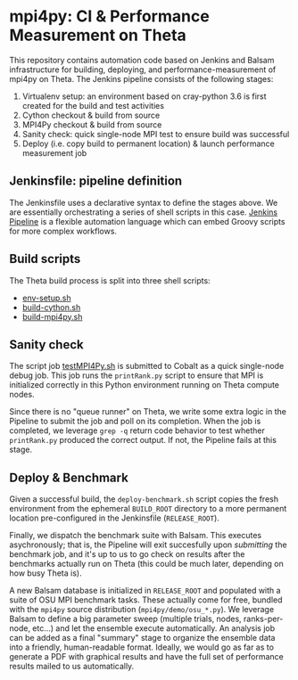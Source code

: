 # mpi4py: CI & Performance Measurement on Theta

This repository contains automation code based on Jenkins and Balsam infrastructure for building, deploying, and performance-measurement of mpi4py on Theta. The Jenkins pipeline consists of the following stages:

1. Virtualenv setup: an environment based on cray-python 3.6 is first created for the build and test activities
2. Cython checkout & build from source
3. MPI4Py checkout & build from source
4. Sanity check: quick single-node MPI test to ensure build was successful
5. Deploy (i.e. copy build to permanent location) & launch performance measurement job

## Jenkinsfile: pipeline definition

The Jenkinsfile uses a declarative syntax to define the stages above.  We are essentially orchestrating a series of shell scripts in this case. [Jenkins Pipeline](`https://jenkins.io/doc/book/pipeline/getting-started/`) is a flexible automation language which can embed Groovy scripts for more complex workflows.


## Build scripts
The Theta build process is split into three shell scripts:

- [env-setup.sh](https://github.com/balsam-alcf/mpi4py-CI/blob/master/env-setup.sh)
- [build-cython.sh](https://github.com/balsam-alcf/mpi4py-CI/blob/master/build-cython.sh)
- [build-mpi4py.sh](https://github.com/balsam-alcf/mpi4py-CI/blob/master/build-mpi4py.sh)

## Sanity check

The script job [testMPI4Py.sh](https://github.com/balsam-alcf/mpi4py-CI/blob/master/testMPI4Py.sh) is submitted to Cobalt as a quick single-node debug job.  This job runs the `printRank.py` script to ensure that MPI is initialized correctly in this Python environment running on Theta compute nodes.

Since there is no "queue runner" on Theta, we write some extra logic in the Pipeline to submit the job and poll on its completion. When the job is completed, we leverage `grep -q` return code behavior to test whether `printRank.py` produced the correct output. If not, the Pipeline fails at this stage.

## Deploy & Benchmark
Given a successful build, the `deploy-benchmark.sh` script copies the fresh environment from the ephemeral `BUILD_ROOT` directory to a more permanent location pre-configured in the Jenkinsfile (`RELEASE_ROOT`).

Finally, we dispatch the benchmark suite with Balsam.  This executes asychronously; that is, the Pipeline will exit succesfully upon *submitting* the benchmark job, and it's up to us to go check on results after the benchmarks actually run on Theta (this could be much later, depending on how busy Theta is).

A new Balsam database is initialized in `RELEASE_ROOT` and populated with a suite of OSU MPI benchmark tasks.  These actually come for free, bundled with the `mpi4py` source distribution (`mpi4py/demo/osu_*.py`). We leverage Balsam to define a big parameter sweep (multiple trials, nodes, ranks-per-node, etc...) and let the ensemble execute automatically.
An analysis job can be added as a final "summary" stage to organize the ensemble data into a friendly, human-readable format. Ideally, we would go as far as to generate a PDF with graphical results and have the full set of performance results mailed to us automatically.